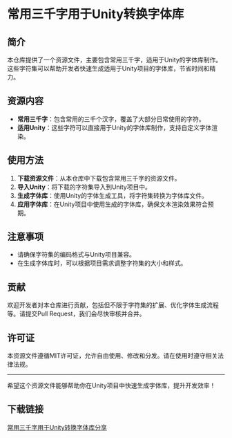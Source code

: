 # 常用三千字用于Unity转换字体库

## 简介

本仓库提供了一个资源文件，主要包含常用三千字，适用于Unity的字体库制作。这些字符集可以帮助开发者快速生成适用于Unity项目的字体库，节省时间和精力。

## 资源内容

- **常用三千字**：包含常用的三千个汉字，覆盖了大部分日常使用的字符。
- **适用Unity**：这些字符可以直接用于Unity的字体库制作，支持自定义字体渲染。

## 使用方法

1. **下载资源文件**：从本仓库中下载包含常用三千字的资源文件。
2. **导入Unity**：将下载的字符集导入到Unity项目中。
3. **生成字体库**：使用Unity的字体生成工具，将字符集转换为字体库文件。
4. **应用字体库**：在Unity项目中使用生成的字体库，确保文本渲染效果符合预期。

## 注意事项

- 请确保字符集的编码格式与Unity项目兼容。
- 在生成字体库时，可以根据项目需求调整字符集的大小和样式。

## 贡献

欢迎开发者对本仓库进行贡献，包括但不限于字符集的扩展、优化字体生成流程等。请提交Pull Request，我们会尽快审核并合并。

## 许可证

本资源文件遵循MIT许可证，允许自由使用、修改和分发。请在使用时遵守相关法律法规。

---

希望这个资源文件能够帮助你在Unity项目中快速生成字体库，提升开发效率！

## 下载链接

[常用三千字用于Unity转换字体库分享](https://pan.quark.cn/s/43512a1afb3d)